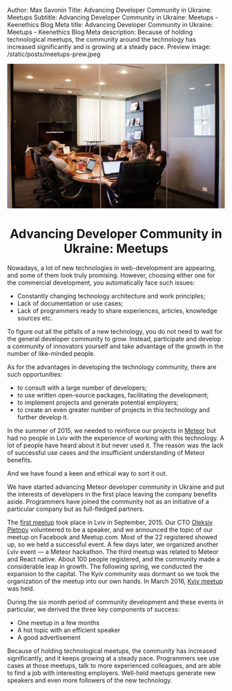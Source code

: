 Author: Max Savonin
Title: Advancing Developer Community in Ukraine: Meetups
Subtitle: Advancing Developer Community in Ukraine: Meetups - Keenethics Blog
Meta title: Advancing Developer Community in Ukraine: Meetups - Keenethics Blog
Meta description: Because of holding technological meetups, the community around the technology has increased significantly and is growing at a steady pace.
Preview image: /static/posts/meetups-prew.jpeg

![Meetup](/static/posts/meetups.jpeg)

<h1 style="text-align: center;">Advancing Developer Community in Ukraine: Meetups</h1>

Nowadays, a lot of new technologies in web-development are appearing, and some of them look truly promising. However, choosing either one for the commercial development, you automatically face such issues:

- Constantly changing technology architecture and work principles;
- Lack of documentation or use cases;
- Lack of programmers ready to share experiences, articles, knowledge sources etc.

To figure out all the pitfalls of a new technology, you do not need to wait for the general developer community to grow. Instead, participate and develop a community of innovators yourself and take advantage of the growth in the number of like-minded people.

As for the advantages in developing the technology community, there are such opportunities:

- to consult with a large number of developers;
- to use written open-source packages, facilitating the development;
- to implement projects and generate potential employers;
- to create an even greater number of projects in this technology and further develop it.

<p>In the summer of 2015, we needed to reinforce our projects in <a href="//www.meteor.com/" target="_blank" rel="noopener noreferrer nofollow">Meteor</a> but had no people in Lviv with the experience of working with this technology. A lot of people have heard about it but never used it. The reason  was  the lack of successful use cases and the insufficient understanding of Meteor benefits.</p>

And we have found a keen and ethical way to sort it out.
 
We have started advancing Meteor developer community in Ukraine and put the interests of developers in the first place leaving the company benefits aside. Programmers have joined the community not as an initiative of a particular company but as full-fledged partners.

<p>The <a href="//www.meetup.com/Lviv-Meteor-Meetup" target="_blank" rel="noopener noreferrer nofollow">first meetup</a> took place in Lviv in September, 2015. Our CTO <a href="://www.youtube.com/watch?v=2GgLVnVXclE" target="_blank" rel="noopener noreferrer nofollow">Oleksiy Pletnov</a> volunteered to be a speaker, and we announced the topic of our meetup on Facebook and Meetup.com. Most of the 22 registered showed up, so we held a successful event. A few days later, we organized another Lviv event —  a Meteor hackathon. The third meetup was related to Meteor and React native. About 100 people registered, and the community made a considerable leap in growth. The following spring, we conducted the expansion to the capital. The Kyiv community was dormant so we took the organization of the meetup into our own hands. In March 2016, <a href="//www.meetup.com/ru-RU/Meteor-Kiev/events/229456481/" target="_blank" rel="noopener noreferrer nofollow">Kyiv meetup</a> was held.</p>

During the six month period of community development and these events in particular, we derived the three key components of success:

- One meetup in a few months
- A hot topic with an efficient speaker
- A good advertisement

Because of holding technological meetups, the community has increased significantly, and it keeps growing at a steady pace. Programmers see use cases at those meetups, talk to more experienced colleagues, and are able to find a job with interesting employers. Well-held meetups generate new speakers and even more followers of the new technology.